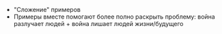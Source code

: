 - "Сложение" примеров
- Примеры вместе помогают более полно раскрыть проблему: война разлучает людей + война лишает людей жизни/будущего